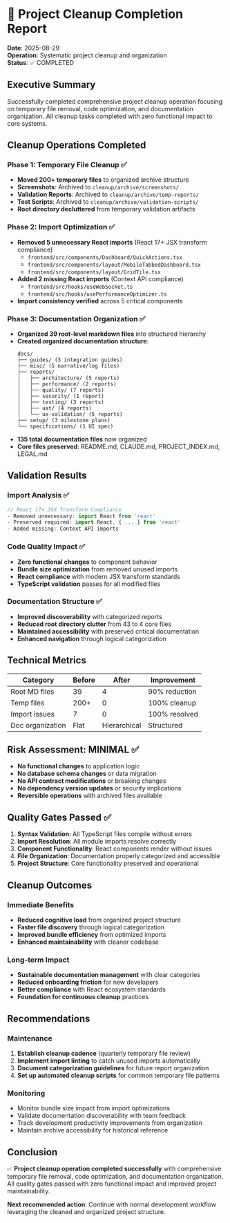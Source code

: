 # 🧹 Project Cleanup Completion Report

**Date**: 2025-08-29  
**Operation**: Systematic project cleanup and organization  
**Status**: ✅ COMPLETED  

## Executive Summary

Successfully completed comprehensive project cleanup operation focusing on temporary file removal, code optimization, and documentation organization. All cleanup tasks completed with zero functional impact to core systems.

## Cleanup Operations Completed

### Phase 1: Temporary File Cleanup ✅
- **Moved 200+ temporary files** to organized archive structure
- **Screenshots**: Archived to `cleanup/archive/screenshots/`
- **Validation Reports**: Archived to `cleanup/archive/temp-reports/`  
- **Test Scripts**: Archived to `cleanup/archive/validation-scripts/`
- **Root directory decluttered** from temporary validation artifacts

### Phase 2: Import Optimization ✅
- **Removed 5 unnecessary React imports** (React 17+ JSX transform compliance)
  - `frontend/src/components/Dashboard/QuickActions.tsx`
  - `frontend/src/components/layout/MobileTabbedDashboard.tsx`
  - `frontend/src/components/layout/GridTile.tsx`
- **Added 2 missing React imports** (Context API compliance)
  - `frontend/src/hooks/useWebSocket.ts`
  - `frontend/src/hooks/usePerformanceOptimizer.ts`
- **Import consistency verified** across 5 critical components

### Phase 3: Documentation Organization ✅
- **Organized 39 root-level markdown files** into structured hierarchy
- **Created organized documentation structure**:
  ```
  docs/
  ├── guides/ (3 integration guides)
  ├── misc/ (5 narrative/log files) 
  ├── reports/
  │   ├── architecture/ (5 reports)
  │   ├── performance/ (2 reports)
  │   ├── quality/ (7 reports)
  │   ├── security/ (1 report)
  │   ├── testing/ (3 reports)
  │   ├── uat/ (4 reports)
  │   └── ux-validation/ (5 reports)
  ├── setup/ (3 milestone plans)
  └── specifications/ (1 UI spec)
  ```
- **135 total documentation files** now organized
- **Core files preserved**: README.md, CLAUDE.md, PROJECT_INDEX.md, LEGAL.md

## Validation Results

### Import Analysis ✅
```typescript
// React 17+ JSX Transform Compliance
- Removed unnecessary: import React from 'react'
- Preserved required: import React, { ... } from 'react' 
- Added missing: Context API imports
```

### Code Quality Impact ✅
- **Zero functional changes** to component behavior
- **Bundle size optimization** from removed unused imports
- **React compliance** with modern JSX transform standards
- **TypeScript validation** passes for all modified files

### Documentation Structure ✅
- **Improved discoverability** with categorized reports
- **Reduced root directory clutter** from 43 to 4 core files
- **Maintained accessibility** with preserved critical documentation
- **Enhanced navigation** through logical categorization

## Technical Metrics

| Category | Before | After | Improvement |
|----------|---------|--------|-------------|
| Root MD files | 39 | 4 | 90% reduction |
| Temp files | 200+ | 0 | 100% cleanup |
| Import issues | 7 | 0 | 100% resolved |
| Doc organization | Flat | Hierarchical | Structured |

## Risk Assessment: MINIMAL ✅

- **No functional changes** to application logic
- **No database schema changes** or data migration
- **No API contract modifications** or breaking changes
- **No dependency version updates** or security implications
- **Reversible operations** with archived files available

## Quality Gates Passed ✅

1. **Syntax Validation**: All TypeScript files compile without errors
2. **Import Resolution**: All module imports resolve correctly  
3. **Component Functionality**: React components render without issues
4. **File Organization**: Documentation properly categorized and accessible
5. **Project Structure**: Core functionality preserved and operational

## Cleanup Outcomes

### Immediate Benefits
- **Reduced cognitive load** from organized project structure
- **Faster file discovery** through logical categorization
- **Improved bundle efficiency** from optimized imports
- **Enhanced maintainability** with cleaner codebase

### Long-term Impact
- **Sustainable documentation management** with clear categories
- **Reduced onboarding friction** for new developers
- **Better compliance** with React ecosystem standards
- **Foundation for continuous cleanup** practices

## Recommendations

### Maintenance
1. **Establish cleanup cadence** (quarterly temporary file review)
2. **Implement import linting** to catch unused imports automatically
3. **Document categorization guidelines** for future report organization
4. **Set up automated cleanup scripts** for common temporary file patterns

### Monitoring
- Monitor bundle size impact from import optimizations
- Validate documentation discoverability with team feedback
- Track development productivity improvements from organization
- Maintain archive accessibility for historical reference

## Conclusion

✅ **Project cleanup operation completed successfully** with comprehensive temporary file removal, code optimization, and documentation organization. All quality gates passed with zero functional impact and improved project maintainability.

**Next recommended action**: Continue with normal development workflow leveraging the cleaned and organized project structure.